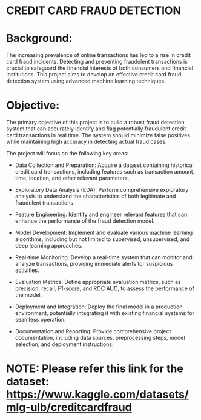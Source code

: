 # CREDIT CARD FRAUD DETECTION

# Background:
The increasing prevalence of online transactions has led to a rise in credit card fraud incidents. Detecting and preventing fraudulent transactions is crucial to safeguard the financial interests of both consumers and financial institutions. This project aims to develop an effective credit card fraud detection system using advanced machine learning techniques.

# Objective:
The primary objective of this project is to build a robust fraud detection system that can accurately identify and flag potentially fraudulent credit card transactions in real time. The system should minimize false positives while maintaining high accuracy in detecting actual fraud cases.

The project will focus on the following key areas:

* Data Collection and Preparation: Acquire a dataset containing historical credit card transactions, including features such as transaction amount, time, location, and other relevant parameters.

* Exploratory Data Analysis (EDA): Perform comprehensive exploratory analysis to understand the characteristics of both legitimate and fraudulent transactions.

* Feature Engineering: Identify and engineer relevant features that can enhance the performance of the fraud detection model.

* Model Development: Implement and evaluate various machine learning algorithms, including but not limited to supervised, unsupervised, and deep learning approaches.

* Real-time Monitoring: Develop a real-time system that can monitor and analyze transactions, providing immediate alerts for suspicious activities.

* Evaluation Metrics: Define appropriate evaluation metrics, such as precision, recall, F1-score, and ROC AUC, to assess the performance of the model.

* Deployment and Integration: Deploy the final model in a production environment, potentially integrating it with existing financial systems for seamless operation.

* Documentation and Reporting: Provide comprehensive project documentation, including data sources, preprocessing steps, model selection, and deployment instructions.

# NOTE: Please refer this link for the dataset: https://www.kaggle.com/datasets/mlg-ulb/creditcardfraud
